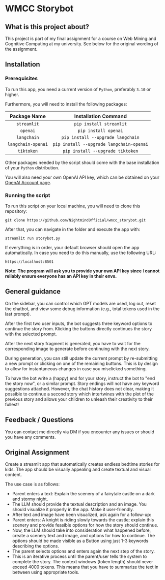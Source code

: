 # WMCC Storybot

## What is this project about?

This project is part of my final assignment for a course on Web Mining and Cognitive Computing at my university. See below for the original wording of the assignment. 

## Installation

### Prerequisites

To run this app, you need a current version of `Python`, preferably `3.10` or higher.

Furthermore, you will need to install the following packages:

| Package Name | Installation Command |
|:------------:|:--------------------:|
|`streamlit` |`pip install streamlit`|
|`openai`|`pip install openai`|
|`langchain`|`pip install --upgrade langchain`|
|`langchain-openai`|`pip install --upgrade langchain-openai`|
|`tiktoken`|`pip install --upgrade tiktoken`|

Other packages needed by the script should come with the base installation of your `Python` distribution.

You will also need your own OpenAI API key, which can be obtained on your [OpenAI Account page](https://platform.openai.com/docs/quickstart/account-setup).

### Running the script

To run this script on your local machine, you will need to clone this repository:
```
git clone https://github.com/NightmindOfficial/wmcc_storybot.git
```

After that, you can navigate in the folder and execute the app with:
```
streamlit run storybot.py
```

If everything is in order, your default browser should open the app automatically. In case you need to do this manually, use the following URL:
```
https://localhost:8501
```

**Note: The program will ask you to provide your own API key since I cannot reliably ensure everyone has an API key in their envs.**

## General guidance

On the sidebar, you can control which GPT models are used, log out, reset the chatbot, and view some debug information (e.g., total tokens used in the last prompt).

After the first two user inputs, the bot suggests three keyword options to continue the story from. Klicking the buttons directly continues the story with the selected prompt.

After the next story fragment is generated, you have to wait for the corresponding image to generate before continuing with the next story.

During generation, you can still update the current prompt by re-submitting a new prompt or clicking on one of the remaining buttons. This is by design to allow for instantaneous changes in case you misclicked something.

To have the bot write a (happy) end for your story, instruct the bot to "end the story now", or a similar prompt. Story endings will not have any keyword suggestions attached. However, the chat history does not clear, making it possible to continue a second story which intertwines with the plot of the previous story and allows your children to unleash their creativity to their fullest!

## Feedback / Questions

You can contact me directly via DM if you encounter any issues or should you have any comments.

## Original Assignment

Create a streamlit app that automatically creates endless bedtime stories for kids. The app should be visually appealing and create textual and visual content.

The use case is as follows:

- Parent enters a text: Explain the scenery of a fairytale castle on a dark and stormy night.
- The LLM should provide the textual description and an image. You should visualize it properly in the app. Make it user-friendly.
- After text and image have been visualized, ask again for a follow-up:
- Parent enters: A knight is riding slowly towards the castle; explain this scenery and provide feasible options for how the story should continue.
- Now, the LLM should take into consideration what happened before, create a scenery text and image, and options for how to continue. The options should be made visible as a Button using just 1-3 keywords describing the options.
- The parent selects options and enters again the next step of the story.
- This is an iterative process until the parent/user tells the system to complete the story. The context windows (token length) should never exceed 4000 tokens. This means that you have to summarize the text in between using appropriate tools.
